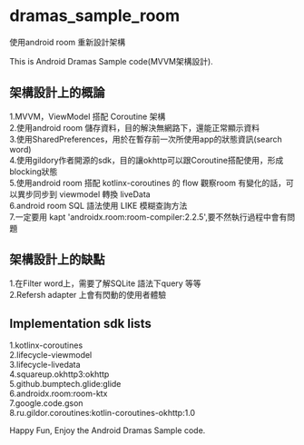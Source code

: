 # dramas_sample_room
使用android room 重新設計架構

This is Android Dramas Sample code(MVVM架構設計).

## 架構設計上的概論
1.MVVM，ViewModel 搭配 Coroutine 架構  
2.使用android room 儲存資料，目的解決無網路下，還能正常顯示資料  
3.使用SharedPreferences，用於在暫存前一次所使用app的狀態資訊(search word)  
4.使用gildory作者開源的sdk，目的讓okhttp可以跟Coroutine搭配使用，形成blocking狀態  
5.使用android room 搭配 kotlinx-coroutines 的 flow 觀察room 有變化的話，可以異步同步到 viewmodel 轉換 liveData  
6.android room SQL 語法使用 LIKE 模糊查詢方法  
7.一定要用 kapt 'androidx.room:room-compiler:2.2.5',要不然執行過程中會有問題  


## 架構設計上的缺點  
1.在Filter word上，需要了解SQLite 語法下query 等等  
2.Refersh adapter 上會有閃動的使用者體驗  


## Implementation sdk lists
1.kotlinx-coroutines  
2.lifecycle-viewmodel  
3.lifecycle-livedata  
4.squareup.okhttp3:okhttp  
5.github.bumptech.glide:glide  
6.androidx.room:room-ktx  
7.google.code.gson  
8.ru.gildor.coroutines:kotlin-coroutines-okhttp:1.0  


Happy Fun, Enjoy the Android Dramas Sample code.
